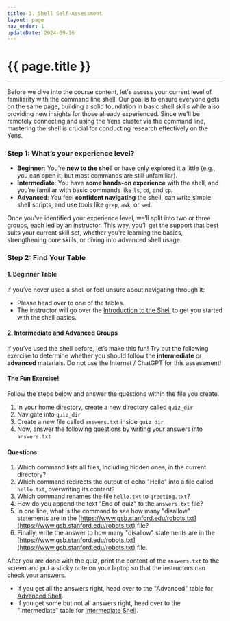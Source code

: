 ```yaml
---
title: 1. Shell Self-Assessment 
layout: page
nav_order: 1
updateDate: 2024-09-16
---
```


# {{ page.title }}
---

Before we dive into the course content, let's assess your current level of familiarity with the command line shell. Our goal is to ensure everyone gets on the same page, building a solid foundation in basic shell skills while also providing new insights for those already experienced. Since we'll be remotely connecting and using the Yens cluster via the command line, mastering the shell is crucial for conducting research effectively on the Yens. 


### Step 1: What’s your experience level?

- **Beginner**: You’re **new to the shell** or have only explored it a little (e.g., you can open it, but most commands are still unfamiliar).
- **Intermediate**: You have **some hands-on experience** with the shell, and you’re familiar with basic commands like `ls`, `cd`, and `cp`.
- **Advanced**: You feel **confident navigating** the shell, can write simple shell scripts, and use tools like `grep`, `awk`, or `sed`.

Once you've identified your experience level, we’ll split into two or three groups, each led by an instructor. This way, you’ll get the support that best suits your current skill set, whether you're learning the basics, strengthening core skills, or diving into advanced shell usage.

### Step 2: Find Your Table

#### 1. **Beginner Table**
If you’ve never used a shell or feel unsure about navigating through it:
- Please head over to one of the tables. 
- The instructor will go over the [Introduction to the Shell](beginner_shell/1_introduction.md) to get you started with the shell basics.

#### 2. **Intermediate and Advanced Groups**
If you’ve used the shell before, let’s make this fun! Try out the following exercise to determine whether you should follow the **intermediate** or **advanced** materials. Do not use the Internet / ChatGPT for this assessment!

#### The Fun Exercise!

Follow the steps below and answer the questions within the file you create.

1. In your home directory, create a new directory called `quiz_dir`
2. Navigate into `quiz_dir`
3. Create a new file called `answers.txt` inside `quiz_dir`
4. Now, answer the following questions by writing your answers into `answers.txt`


#### Questions:

1. Which command lists all files, including hidden ones, in the current directory?
2. Which command redirects the output of echo "Hello" into a file called `hello.txt`, overwriting its content?
3. Which command renames the file `hello.txt` to `greeting.txt`?
4. How do you append the text "End of quiz" to the `answers.txt` file?
5. In one line, what is the command to see how many "disallow" statements are in the [https://www.gsb.stanford.edu/robots.txt](https://www.gsb.stanford.edu/robots.txt) file?
6. Finally, write the answer to how many "disallow" statements are in the [https://www.gsb.stanford.edu/robots.txt](https://www.gsb.stanford.edu/robots.txt) file.


After you are done with the quiz, print the content of the `answers.txt` to the screen and put a sticky note on your laptop so that the instructors can check your answers. 

- If you get all the answers right, head over to the "Advanced" table for [Advanced Shell](advanced_shell/advanced_shell.md). 
- If you get some but not all answers right, head over to the "Intermediate" table for [Intermediate Shell](intermediate_shell/intermediate_shell.md). 

